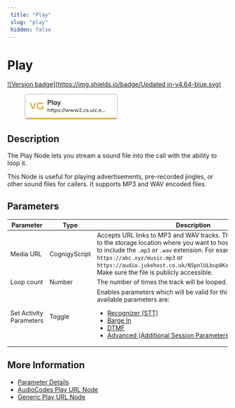 ```yaml
---
 title: "Play" 
 slug: "play" 
 hidden: false 
---
```

# Play

[![Version badge](https://img.shields.io/badge/Updated in-v4.64-blue.svg)](../../../../../release-notes/4.64.md)

<figure>
  <img class="image-center" src="../../../../../../static/img/_assets/ai/build/node-reference/vg/play.png" width="50%" />
</figure>

## Description

The Play Node lets you stream a sound file into the call with the ability to loop it.

This Node is useful for playing advertisements, pre-recorded jingles, or other sound files for callers. It supports MP3 and WAV encoded files.

## Parameters

| Parameter               | Type          | Description                                                                                                                                                                                                                                                                                                                                                                        |
|-------------------------|---------------|------------------------------------------------------------------------------------------------------------------------------------------------------------------------------------------------------------------------------------------------------------------------------------------------------------------------------------------------------------------------------------|
| Media URL               | CognigyScript | Accepts URL links to MP3 and WAV tracks. The URL should point to the storage location where you want to host it and doesn't need to include the `.mp3` or `.wav` extension. For example, `https://abc.xyz/music.mp3` or `https://audio.jukehost.co.uk/N5pnlULbup8KabGRE7dsGwHTeIZAwWdr`. Make sure the file is publicly accessible.                                                |
| Loop count              | Number        | The number of times the track will be looped.                                                                                                                                                                                                                                                                                                                                      |
| Set Activity Parameters | Toggle        | Enables parameters which will be valid for this activity only. The available parameters are: <ul><li>[Recognizer (STT)](../voice-gateway/parameter-details.md)</li><li>[Barge In](../voice-gateway/parameter-details.md)</li><li>[DTMF](../voice-gateway/parameter-details.md)</li><li>[Advanced (Additional Session Parameters)](../voice-gateway/parameter-details.md)</li></ul> |

## More Information

- [Parameter Details](../voice-gateway/parameter-details.md)
- [AudioCodes Play URL Node](../audiocodes//play-url.md)
- [Generic Play URL Node](../generic//play-url.md)